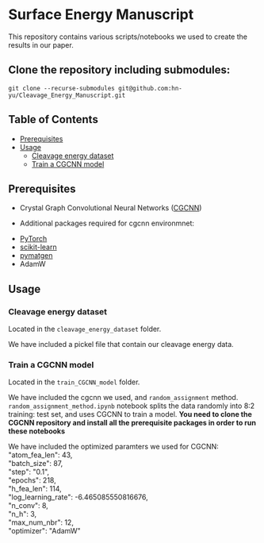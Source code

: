 # Surface Energy Manuscript

This repository contains various scripts/notebooks we used to create the results in our paper.

## Clone the repository including submodules:

```
git clone --recurse-submodules git@github.com:hn-yu/Cleavage_Energy_Manuscript.git
```

## Table of Contents

- [Prerequisites](#prerequisites)
- [Usage](#usage)
  - [Cleavage energy dataset](#surface-energy-dataset)
  - [Train a CGCNN model](#train-a-cgcnn-model)


## Prerequisites
* Crystal Graph Convolutional Neural Networks ([CGCNN](https://github.com/ulissigroup/cgcnn/tree/sklearn_refactor))

* Additional packages required for cgcnn environmnet:
- [PyTorch](http://pytorch.org)
- [scikit-learn](http://scikit-learn.org/stable/)
- [pymatgen](http://pymatgen.org)
- AdamW

## Usage

### Cleavage energy dataset

Located in the `cleavage_energy_dataset` folder. 

We have included a pickel file that contain our cleavage energy data.

### Train a CGCNN model

Located in the `train_CGCNN_model` folder.

We have included the cgcnn we used, and `random_assignment` method. `random_assignment_method.ipynb` notebook splits the data randomly into 8:2 training: test set, and uses CGCNN to train a model. **You need to clone the CGCNN repository and install all the prerequisite packages in order to run these notebooks** 

We have included the optimized paramters we used for CGCNN: 
"atom_fea_len": 43, <br/>
"batch_size": 87, <br/>
"step": "0.1", <br/>
"epochs": 218, <br/>
"h_fea_len": 114, <br/>
"log_learning_rate": -6.465085550816676, <br/>
"n_conv": 8, <br/>
"n_h": 3, <br/>
"max_num_nbr": 12, <br/>
"optimizer": "AdamW"

